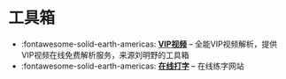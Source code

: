 # 工具箱


<div class="grid cards" markdown>

- :fontawesome-solid-earth-americas: __[VIP视频]__ – 全能VIP视频解析，提供VIP视频在线免费解析服务，来源刘明野的工具箱
- :fontawesome-solid-earth-americas: __[在线打字]__ – 在线练字网站


</div>

  [VIP视频]: http://tool.liumingye.cn/video/
  [在线打字]: https://www.typingtom.com/lessons/basic/home-row/1
  